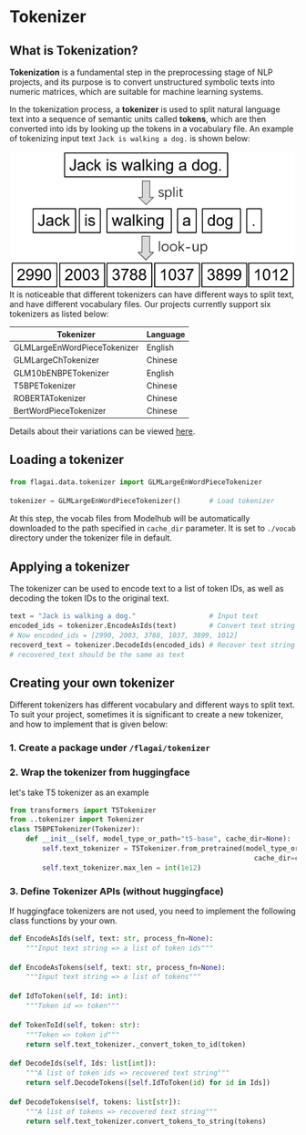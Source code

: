 # Tokenizer

## What is Tokenization?
**Tokenization** is a fundamental step in the preprocessing stage of NLP projects, 
and its purpose is to convert unstructured symbolic texts into numeric matrices,
which are suitable for machine learning systems.

In the tokenization process, a **tokenizer** is used to split natural language text 
into a sequence of semantic units called **tokens**, which are then converted into
ids by looking up the tokens in a vocabulary file. An example of tokenizing 
input text `Jack is walking a dog.` is shown below:
<div align=center><img src="img/tokenizer_example_1.png" width="500px"></div>
It is noticeable that different tokenizers can have different ways to split text,
and have different vocabulary files. Our projects currently support six tokenizers
as listed below:

| Tokenizer                    | Language |
|------------------------------|----------|
| GLMLargeEnWordPieceTokenizer | English  |
| GLMLargeChTokenizer          | Chinese  |
| GLM10bENBPETokenizer         | English  |
| T5BPETokenizer               | Chinese  |
| ROBERTATokenizer             | Chinese  |
| BertWordPieceTokenizer       | Chinese  | 

Details about their variations can be viewed 
[here](/docs/tokenization.md).


## Loading a tokenizer
```python
from flagai.data.tokenizer import GLMLargeEnWordPieceTokenizer

tokenizer = GLMLargeEnWordPieceTokenizer()       # Load tokenizer
```
At this step, the vocab files from Modelhub will be automatically downloaded to the path specified in `cache_dir` parameter. It is set to `./vocab` directory under the tokenizer file in default.  

## Applying a tokenizer
The tokenizer can be used to encode text to a list of token IDs, as well as decoding the token IDs to the original text. 
```python
text = "Jack is walking a dog."                  # Input text
encoded_ids = tokenizer.EncodeAsIds(text)        # Convert text string to a list of token ids
# Now encoded_ids = [2990, 2003, 3788, 1037, 3899, 1012]
recoverd_text = tokenizer.DecodeIds(encoded_ids) # Recover text string
# recovered_text should be the same as text
```
## Creating your own tokenizer
Different tokenizers has different vocabulary and different ways to split text. To suit your project, sometimes it is significant to create a new tokenizer, and how to implement that is given below: 
### 1. Create a package under `/flagai/tokenizer`

### 2. Wrap the tokenizer from huggingface

let's take T5 tokenizer as an example

```python
from transformers import T5Tokenizer
from ..tokenizer import Tokenizer
class T5BPETokenizer(Tokenizer):
    def __init__(self, model_type_or_path="t5-base", cache_dir=None):
        self.text_tokenizer = T5Tokenizer.from_pretrained(model_type_or_path,
                                                            cache_dir=cache_dir)
        self.text_tokenizer.max_len = int(1e12)
```

### 3. Define Tokenizer APIs (without huggingface)
If huggingface tokenizers are not used, you need to implement the following class functions by your own.

```python
def EncodeAsIds(self, text: str, process_fn=None):
    """Input text string => a list of token ids"""

def EncodeAsTokens(self, text: str, process_fn=None):
    """Input text string => a list of tokens"""

def IdToToken(self, Id: int):
    """Token id => token"""

def TokenToId(self, token: str):
    """Token => token id"""
    return self.text_tokenizer._convert_token_to_id(token)

def DecodeIds(self, Ids: list[int]):
    """A list of token ids => recovered text string"""
    return self.DecodeTokens([self.IdToToken(id) for id in Ids])

def DecodeTokens(self, tokens: list[str]):
    """A list of tokens => recovered text string"""
    return self.text_tokenizer.convert_tokens_to_string(tokens)
```
